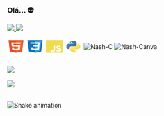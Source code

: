### Olá... 👽

<div align="left">
  
  <a href="https://github.com/NacheMatos98">
    
  <img  height="200em" src="https://github-readme-stats.vercel.app/api?username=NacheMatos98&show_icons=true&theme=tokyonight&include_all_commits=true&count_private=true"/>
    
  </a>
    
   <a href="https://github.com/NacheMatos98">
  <img  height="200em" src="https://github-readme-stats.vercel.app/api/top-langs/?username=NacheMatos98&layout=compact&langs_count=10&theme=tokyonight"/>
  
  </a>
</div>
  
  
  
  
<div style="display: inline_block"><br>
 
  <img align="center" alt="Nash-HTML" height="30" width="40" src="https://raw.githubusercontent.com/devicons/devicon/master/icons/html5/html5-original.svg">
  
  <img align="center" alt="Nash-CSS" height="30" width="40" src="https://raw.githubusercontent.com/devicons/devicon/master/icons/css3/css3-original.svg">

   <img align="center" alt="Nash-Js" height="30" width="40" src="https://raw.githubusercontent.com/devicons/devicon/master/icons/javascript/javascript-plain.svg">
  
  <img align="center" alt="Nash-Python" height="30" width="40" src="https://raw.githubusercontent.com/devicons/devicon/master/icons/python/python-original.svg">
  
  <img align="center" alt="Nash-C" height="30" width="40" src="https://cdn.jsdelivr.net/gh/devicons/devicon/icons/c/c-original.svg">
  
  <img align="center" alt="Nash-Canva" height="30" width="40" src="https://cdn.jsdelivr.net/gh/devicons/devicon/icons/canva/canva-original.svg">
  

  
  
  
  
  
</div>
  
  
  
  ##
  
  
 
<div> 
  
  <a href = "mailto:matosmorais98@gmail.com"><img src="https://img.shields.io/badge/-Gmail-%23333?style=for-the-badge&logo=gmail&logoColor=white" target="_blank"></a>
  
  <a href="https://www.linkedin.com/in/nache-matos-ab50a1238" target="_blank"><img src="https://img.shields.io/badge/-LinkedIn-%230077B5?style=for-the-badge&logo=linkedin&logoColor=white" target="_blank"></a> 
  
  ##
 
  ![Snake animation](https://github.com/NacheMatos98/NacheMatos98/blob/output/github-contribution-grid-snake.svg)
 
</div>

